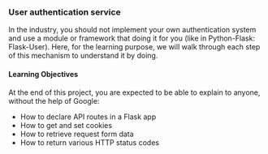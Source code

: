 ### User authentication service

In the industry, you should not implement your own authentication system and use a module or framework that doing it for you (like in Python-Flask: Flask-User). Here, for the learning purpose, we will walk through each step of this mechanism to understand it by doing.


#### Learning Objectives
At the end of this project, you are expected to be able to explain to anyone, without the help of Google:


- How to declare API routes in a Flask app
- How to get and set cookies
- How to retrieve request form data
- How to return various HTTP status codes